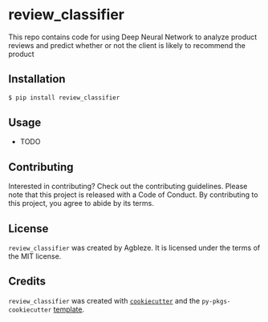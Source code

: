 # review_classifier

This repo contains code for using Deep Neural Network to analyze product reviews and predict whether or not the client is likely to recommend the product

## Installation

```bash
$ pip install review_classifier
```

## Usage

- TODO

## Contributing

Interested in contributing? Check out the contributing guidelines. Please note that this project is released with a Code of Conduct. By contributing to this project, you agree to abide by its terms.

## License

`review_classifier` was created by Agbleze. It is licensed under the terms of the MIT license.

## Credits

`review_classifier` was created with [`cookiecutter`](https://cookiecutter.readthedocs.io/en/latest/) and the `py-pkgs-cookiecutter` [template](https://github.com/py-pkgs/py-pkgs-cookiecutter).
